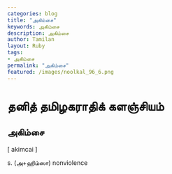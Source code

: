 ```yaml
---  
categories: blog  
title: "அகிம்சை"
keywords: அகிம்சை  
description: அகிம்சை
author: Tamilan  
layout: Ruby  
tags:     
- அகிம்சை
permalink: "அகிம்சை"  
featured: /images/noolkal_96_6.png  
--- 
```

# தனித் தமிழகராதிக் களஞ்சியம்
## அகிம்சை

[ akimcai ]  
  
s. (அ+ஹிம்ஸா) nonviolence